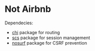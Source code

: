 # Not Airbnb

Dependecies:
- [chi](github.com/go-chi/chi) package for routing
- [scs](github.com/alexedwars/scs) package for session management
- [nosurf](github.com/justinas/nosurf) package for CSRF prevention
